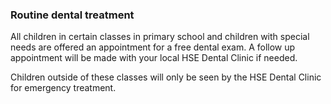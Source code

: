 ###  Routine dental treatment

All children in certain classes in primary school and children with special
needs are offered an appointment for a free dental exam. A follow up
appointment will be made with your local HSE Dental Clinic if needed.

Children outside of these classes will only be seen by the HSE Dental Clinic
for emergency treatment.
